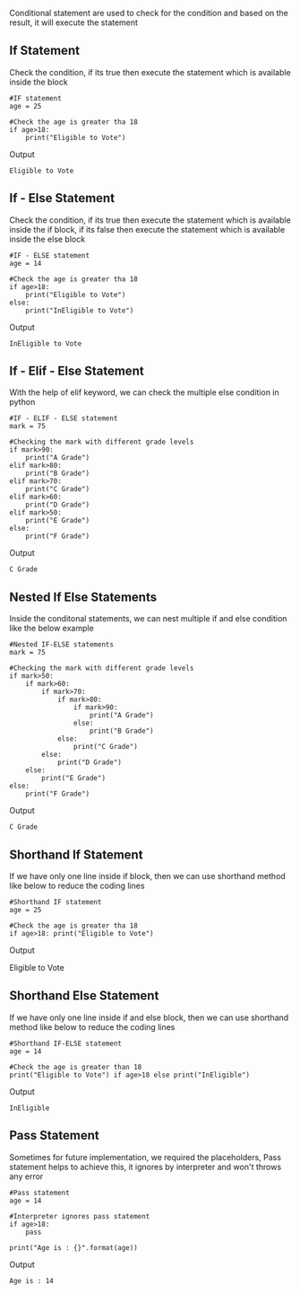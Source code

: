 Conditional statement are used to check for the condition and based on the result, it will execute the statement

## **If Statement**
Check the condition, if its true then execute the statement which is available inside the block

    #IF statement
    age = 25

    #Check the age is greater tha 18
    if age>18:
        print("Eligible to Vote")

 Output

    Eligible to Vote

## **If - Else Statement**
Check the condition, if its true then execute the statement which is available inside the if block, if its false then execute the statement which is available inside the else block

    #IF - ELSE statement
    age = 14

    #Check the age is greater tha 18
    if age>18:
        print("Eligible to Vote")
    else:
        print("InEligible to Vote")

 Output

    InEligible to Vote

## **If - Elif - Else Statement**
With the help of elif keyword, we can check the multiple else condition in python

    #IF - ELIF - ELSE statement
    mark = 75

    #Checking the mark with different grade levels
    if mark>90:
        print("A Grade")
    elif mark>80:
        print("B Grade")
    elif mark>70:
        print("C Grade")
    elif mark>60:
        print("D Grade")
    elif mark>50:
        print("E Grade")
    else:
        print("F Grade")

 Output

    C Grade

## **Nested If Else Statements**
Inside the conditonal statements, we can nest multiple if and else condition like the below example

    #Nested IF-ELSE statements
    mark = 75

    #Checking the mark with different grade levels
    if mark>50:
        if mark>60:
            if mark>70:
                if mark>80:
                    if mark>90:
                        print("A Grade")
                    else:
                        print("B Grade")
                else:
                    print("C Grade")
            else:
                print("D Grade")
        else:
            print("E Grade")
    else:
        print("F Grade")

 Output

    C Grade

## **Shorthand If Statement**
If we have only one line inside if block, then we can use shorthand method like below to reduce the coding lines

    #Shorthand IF statement
    age = 25

    #Check the age is greater tha 18
    if age>18: print("Eligible to Vote")

 Output

   Eligible to Vote

## **Shorthand Else Statement**
If we have only one line inside if and else block, then we can use shorthand method like below to reduce the coding lines

    #Shorthand IF-ELSE statement
    age = 14

    #Check the age is greater than 18
    print("Eligible to Vote") if age>18 else print("InEligible")

 Output

    InEligible

## **Pass Statement**
Sometimes for future implementation, we required the placeholders, Pass statement helps to achieve this, it ignores by interpreter and won't throws any error

    #Pass statement
    age = 14

    #Interpreter ignores pass statement
    if age>18:
        pass

    print("Age is : {}".format(age))

 Output

    Age is : 14